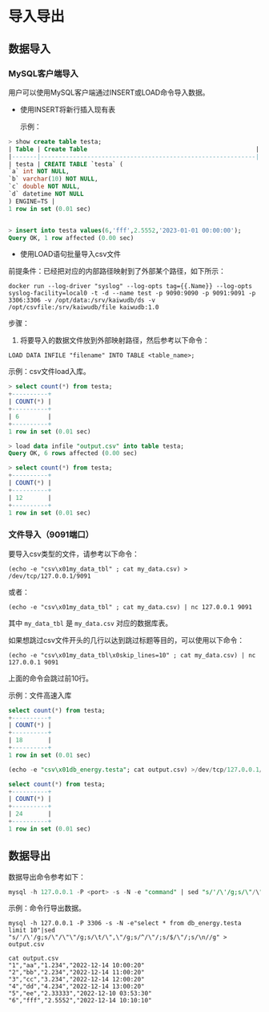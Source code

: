 # 导入导出

## 数据导入

### MySQL客户端导入

用户可以使用MySQL客户端通过INSERT或LOAD命令导入数据。

- 使用INSERT将新行插入现有表
  
  示例：

```sql
> show create table testa;
| Table | Create Table                                               |
|-------|------------------------------------------------------------|
| testa | CREATE TABLE `testa` (
`a` int NOT NULL,
`b` varchar(10) NOT NULL,
`c` double NOT NULL,
`d` datetime NOT NULL
) ENGINE=TS |
1 row in set (0.01 sec)


> insert into testa values(6,'fff',2.5552,'2023-01-01 00:00:00');
Query OK, 1 row affected (0.00 sec)
```

- 使用LOAD语句批量导入csv文件

前提条件：已经把对应的内部路径映射到了外部某个路径，如下所示：

```shell
docker run --log-driver "syslog" --log-opts tag={{.Name}} --log-opts syslog-facility=local0 -t -d --name test -p 9090:9090 -p 9091:9091 -p 3306:3306 -v /opt/data:/srv/kaiwudb/ds -v /opt/csvfile:/srv/kaiwudb/file kaiwudb:1.0
```

步骤：

1. 将要导入的数据文件放到外部映射路径，然后参考以下命令：

```
LOAD DATA INFILE "filename" INTO TABLE <table_name>;
```

示例：csv文件load入库。

```sql
> select count(*) from testa;
+----------+
| COUNT(*) |
+----------+
| 6        |
+----------+
1 row in set (0.01 sec)

> load data infile "output.csv" into table testa;
Query OK, 6 rows affected (0.00 sec)

> select count(*) from testa;
+----------+
| COUNT(*) |
+----------+
| 12       |
+----------+
1 row in set (0.01 sec)
```

### 文件导入（9091端口）

要导入csv类型的文件，请参考以下命令：

```shell
(echo -e "csv\x01my_data_tbl" ; cat my_data.csv) > /dev/tcp/127.0.0.1/9091
```

或者：

```shell
(echo -e "csv\x01my_data_tbl" ; cat my_data.csv) | nc 127.0.0.1 9091
```

其中 `my_data_tbl` 是 `my_data.csv` 对应的数据库表。

如果想跳过csv文件开头的几行以达到跳过标题等目的，可以使用以下命令：

```shell
(echo -e "csv\x01my_data_tbl\x0skip_lines=10" ; cat my_data.csv) | nc 127.0.0.1 9091
```

上面的命令会跳过前10行。

示例：文件高速入库

```sql
select count(*) from testa;
+----------+
| COUNT(*) |
+----------+
| 18       |
+----------+
1 row in set (0.01 sec)

(echo -e "csv\x01db_energy.testa"; cat output.csv) >/dev/tcp/127.0.0.1/49091

select count(*) from testa;
+----------+
| COUNT(*) |
+----------+
| 24       |
+----------+
1 row in set (0.01 sec)
```

## 数据导出

数据导出命令参考如下：

```sql
mysql -h 127.0.0.1 -P <port> -s -N -e "command" | sed "s/'/\'/g;s/\"/\"\"/g;s/\t/\",\"/g;s/^/\"/;s/$/\"/;s/\n//g" > output.csv
```

示例：命令行导出数据。

```
mysql -h 127.0.0.1 -P 3306 -s -N -e"select * from db_energy.testa limit 10"|sed "s/'/\'/g;s/\"/\"\"/g;s/\t/\",\"/g;s/^/\"/;s/$/\"/;s/\n//g" > output.csv

cat output.csv
"1","aa","1.234","2022-12-14 10:00:20"
"2","bb","2.234","2022-12-14 11:00:20"
"3","cc","3.234","2022-12-14 12:00:20"
"4","dd","4.234","2022-12-14 13:00:20"
"5","ee","2.33333","2022-12-10 03:53:30"
"6","fff","2.5552","2022-12-14 10:10:10"
```

